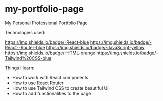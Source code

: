 # my-portfolio-page
My Personal Professional Portfolio Page

Technologies used:

https://img.shields.io/badge/-React-blue https://img.shields.io/badge/-React--Router-blue https://img.shields.io/badge/-JavaScript-yellow https://img.shields.io/badge/-HTML-orange https://img.shields.io/badge/-Tailwind%20CSS-blue

Things I learn:
- How to work with React components
- How to use React Router
- How to use Tailwind CSS to create beautiful UI
- How to add functionalities to the page
